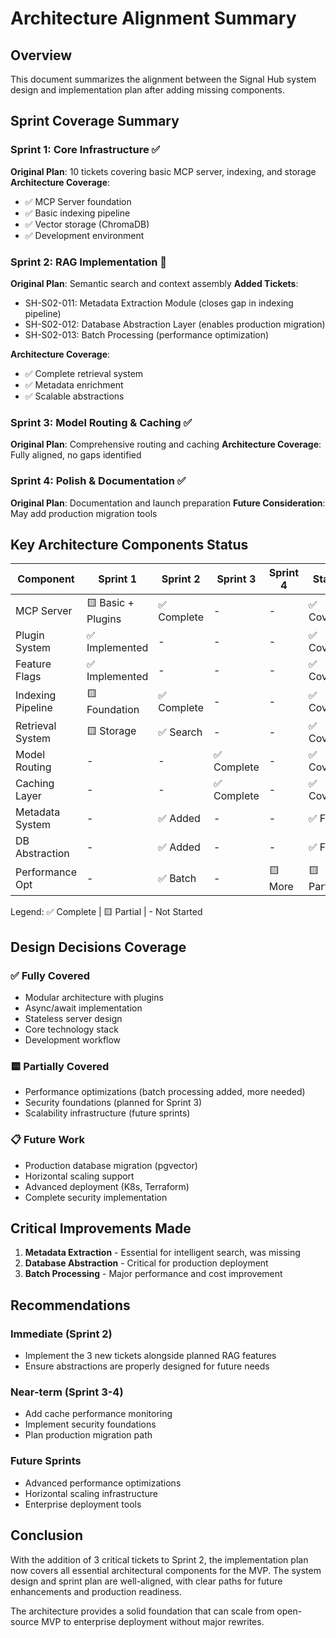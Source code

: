 # Architecture Alignment Summary

## Overview
This document summarizes the alignment between the Signal Hub system design and implementation plan after adding missing components.

## Sprint Coverage Summary

### Sprint 1: Core Infrastructure ✅
**Original Plan**: 10 tickets covering basic MCP server, indexing, and storage
**Architecture Coverage**: 
- ✅ MCP Server foundation
- ✅ Basic indexing pipeline
- ✅ Vector storage (ChromaDB)
- ✅ Development environment

### Sprint 2: RAG Implementation 🔧 
**Original Plan**: Semantic search and context assembly
**Added Tickets**: 
- SH-S02-011: Metadata Extraction Module (closes gap in indexing pipeline)
- SH-S02-012: Database Abstraction Layer (enables production migration)
- SH-S02-013: Batch Processing (performance optimization)

**Architecture Coverage**:
- ✅ Complete retrieval system
- ✅ Metadata enrichment
- ✅ Scalable abstractions

### Sprint 3: Model Routing & Caching ✅
**Original Plan**: Comprehensive routing and caching
**Architecture Coverage**: Fully aligned, no gaps identified

### Sprint 4: Polish & Documentation ✅
**Original Plan**: Documentation and launch preparation
**Future Consideration**: May add production migration tools

## Key Architecture Components Status

| Component | Sprint 1 | Sprint 2 | Sprint 3 | Sprint 4 | Status |
|-----------|----------|----------|----------|----------|---------|
| MCP Server | 🟨 Basic + Plugins | ✅ Complete | - | - | ✅ Covered |
| Plugin System | ✅ Implemented | - | - | - | ✅ Covered |
| Feature Flags | ✅ Implemented | - | - | - | ✅ Covered |
| Indexing Pipeline | 🟨 Foundation | ✅ Complete | - | - | ✅ Covered |
| Retrieval System | 🟨 Storage | ✅ Search | - | - | ✅ Covered |
| Model Routing | - | - | ✅ Complete | - | ✅ Covered |
| Caching Layer | - | - | ✅ Complete | - | ✅ Covered |
| Metadata System | - | ✅ Added | - | - | ✅ Fixed |
| DB Abstraction | - | ✅ Added | - | - | ✅ Fixed |
| Performance Opt | - | ✅ Batch | - | 🟨 More | 🟨 Partial |

Legend: ✅ Complete | 🟨 Partial | - Not Started

## Design Decisions Coverage

### ✅ Fully Covered
- Modular architecture with plugins
- Async/await implementation
- Stateless server design
- Core technology stack
- Development workflow

### 🟨 Partially Covered
- Performance optimizations (batch processing added, more needed)
- Security foundations (planned for Sprint 3)
- Scalability infrastructure (future sprints)

### 📋 Future Work
- Production database migration (pgvector)
- Horizontal scaling support
- Advanced deployment (K8s, Terraform)
- Complete security implementation

## Critical Improvements Made

1. **Metadata Extraction** - Essential for intelligent search, was missing
2. **Database Abstraction** - Critical for production deployment
3. **Batch Processing** - Major performance and cost improvement

## Recommendations

### Immediate (Sprint 2)
- Implement the 3 new tickets alongside planned RAG features
- Ensure abstractions are properly designed for future needs

### Near-term (Sprint 3-4)
- Add cache performance monitoring
- Implement security foundations
- Plan production migration path

### Future Sprints
- Advanced performance optimizations
- Horizontal scaling infrastructure
- Enterprise deployment tools

## Conclusion

With the addition of 3 critical tickets to Sprint 2, the implementation plan now covers all essential architectural components for the MVP. The system design and sprint plan are well-aligned, with clear paths for future enhancements and production readiness.

The architecture provides a solid foundation that can scale from open-source MVP to enterprise deployment without major rewrites.